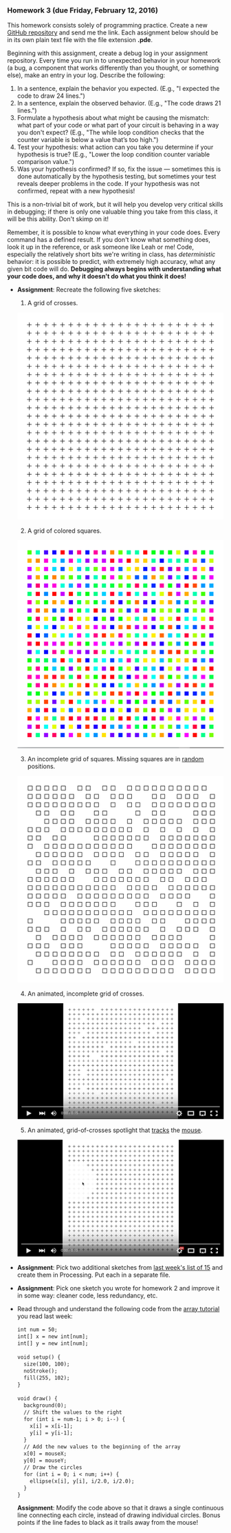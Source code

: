 ### Homework 3 (due Friday, February 12, 2016)

This homework consists solely of programming practice. Create a new [GitHub repository](../github-guide.md#to-create-a-new-repository) and send me the link. Each assignment below should be in its own plain text file with the file extension **.pde**.

Beginning with this assignment, create a debug log in your assignment repository. Every time you run in to unexpected behavior in your homework (a bug, a component that works differently than you thought, or something else), make an entry in your log. Describe the following:
  
   1. In a sentence, explain the behavior you expected. (E.g., "I expected the code to draw 24 lines.")
   2. In a sentence, explain the observed behavior. (E.g., "The code draws 21 lines.")
   3. Formulate a hypothesis about what might be causing the mismatch: what part of your code or what part of your circuit is behaving in a way you don't expect? (E.g., "The while loop condition checks that the counter variable is below a value that’s too high.")
   4. Test your hypothesis: what action can you take you determine if your hypothesis is true? (E.g., "Lower the loop condition counter variable comparison value.")
   5. Was your hypothesis confirmed? If so, fix the issue — sometimes this is done automatically by the hypothesis testing, but sometimes your test reveals deeper problems in the code. If your hypothesis was not confirmed, repeat with a new hypothesis!
   
This is a non-trivial bit of work, but it will help you develop very critical skills in debugging; if there is only one valuable thing you take from this class, it will be this ability. Don't skimp on it!

Remember, it is possible to know what everything in your code does. Every command has a defined result. If you don't know what something does, look it up in the reference, or ask someone like Leah or me! Code, especially the relatively short bits we're writing in class, has *deterministic* behavior: it is possible to predict, with extremely high accuracy, what any given bit code will do. **Debugging always begins with understanding what your code does, and why it doesn't do what you think it does!**

  - **Assignment**: Recreate the following five sketches:
  
    1. A grid of crosses.

      ![plus grid](img/hw3/plus_grid.png)

    2. A grid of colored squares.

      ![square grid](img/hw3/square_grid.png)

    3. An incomplete grid of squares. Missing squares are in [random](https://processing.org/reference/random_.html) positions.

      ![square grid incomplete](img/hw3/square_grid_incomplete.png)

    4. An animated, incomplete grid of crosses.

      [![plus grid animated](img/hw3/plus_grid_animated.png)](https://youtu.be/rmJYfu0DesQ)

    5. An animated, grid-of-crosses spotlight that [tracks](https://processing.org/reference/mouseX.html) the [mouse](https://processing.org/reference/mouseY.html).

      [![plus grid mouselight](img/hw3/plus_grid_mouselight.png)](https://youtu.be/6xtiqVWHpH4)

  - **Assignment**: Pick two additional sketches from [last week's list of 15](week2.md) and create them in Processing. Put each in a separate file.
  
  - **Assignment**: Pick one sketch you wrote for homework 2 and improve it in some way: cleaner code, less redundancy, etc.
  
  - Read through and understand the following code from the [array tutorial](https://processing.org/tutorials/arrays/) you read last week: 
    
    ```processing
    int num = 50;
    int[] x = new int[num];
    int[] y = new int[num];

    void setup() { 
      size(100, 100);
      noStroke();
      fill(255, 102);
    }

    void draw() {
      background(0);
      // Shift the values to the right
      for (int i = num-1; i > 0; i--) {
        x[i] = x[i-1];
        y[i] = y[i-1];
      }
      // Add the new values to the beginning of the array
      x[0] = mouseX;
      y[0] = mouseY;
      // Draw the circles
      for (int i = 0; i < num; i++) {
        ellipse(x[i], y[i], i/2.0, i/2.0);
      }
    }
    ```
    
    **Assignment**: Modify the code above so that it draws a single continuous line connecting each circle, instead of drawing individual circles. Bonus points if the line fades to black as it trails away from the mouse!